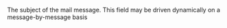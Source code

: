 The subject of the mail message. This field may be driven dynamically on
		a message-by-message basis